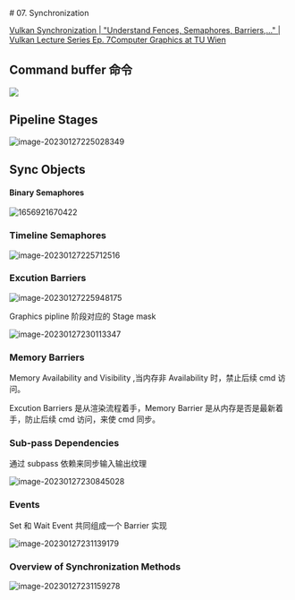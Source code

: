 ﻿﻿# 07. Synchronization

[Vulkan Synchronization | "Understand Fences, Semaphores, Barriers,..." | Vulkan Lecture Series Ep. 7Computer Graphics at TU Wien](https://image-1253155090.cos.ap-nanjing.myqcloud.com/ARTR2022_VK07_Synchronization.pdf)

## Command buffer 命令

![](https://image-1253155090.cos.ap-nanjing.myqcloud.com/202301272218713.png)

## Pipeline Stages

![image-20230127225028349](https://image-1253155090.cos.ap-nanjing.myqcloud.com/202301272250455.png)

## Sync Objects

#### Binary Semaphores

![1656921670422](https://image-1253155090.cos.ap-nanjing.myqcloud.com/202301272254422.png)

### Timeline Semaphores

![image-20230127225712516](https://image-1253155090.cos.ap-nanjing.myqcloud.com/202301272257644.png)

### Excution Barriers

![image-20230127225948175](https://image-1253155090.cos.ap-nanjing.myqcloud.com/202301272259245.png)

Graphics pipline 阶段对应的 Stage mask

![image-20230127230113347](https://image-1253155090.cos.ap-nanjing.myqcloud.com/202301272301405.png)

### Memory Barriers

Memory Availability and Visibility ,当内存非 Availability 时，禁止后续 cmd 访问。

Excution Barriers 是从渲染流程着手，Memory Barrier 是从内存是否是最新着手，防止后续 cmd 访问，来使 cmd 同步。

### Sub-pass Dependencies

通过 subpass 依赖来同步输入输出纹理

![image-20230127230845028](https://image-1253155090.cos.ap-nanjing.myqcloud.com/202301272308092.png)

### Events

Set 和 Wait Event 共同组成一个 Barrier 实现

![image-20230127231139179](https://image-1253155090.cos.ap-nanjing.myqcloud.com/202301272311232.png)

### Overview of Synchronization Methods

![image-20230127231159278](https://image-1253155090.cos.ap-nanjing.myqcloud.com/202301272311332.png)
